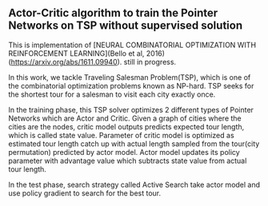 ## Actor-Critic algorithm to train the Pointer Networks on TSP without supervised solution
This is implementation of [NEURAL COMBINATORIAL OPTIMIZATION WITH REINFORCEMENT LEARNING](Bello et al, 2016)(https://arxiv.org/abs/1611.09940).
still in progress.

In this work, we tackle Traveling Salesman Problem(TSP), which is one of the combinatorial optimization problems known as NP-hard. TSP seeks for the shortest tour for a salesman to visit each city exactly once.

In the training phase, this TSP solver optimizes 2 different types of Pointer Networks which are Actor and Critic. Given a graph of cities where the cities are the nodes, critic model outputs predicts expected tour length, which is called state value. Parameter of critic model is optimized as estimated tour length catch up with actual length sampled from the tour(city permutation) predicted by actor model. Actor model updates its policy parameter with advantage value which subtracts state value from actual tour length.

In the test phase, search strategy called Active Search take actor model and use policy gradient to search for the best tour.
